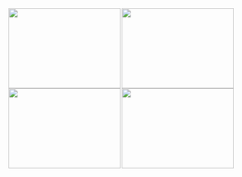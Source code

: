 <img src="https://skygpt.oss-accelerate.aliyuncs.com/gpt/1729564776746011.png" align="left" style="margin-right: 0.1rem; width:  14rem; height: 10rem;" />
<img src="https://skygpt.oss-accelerate.aliyuncs.com/gpt/1729563584616086.png" align="left" style="margin-right: 0.1rem; width:  14rem; height: 10rem;" />
<img src="https://skygpt.oss-accelerate.aliyuncs.com/gpt/28ace62d-0cb4-41a9-b3d3-070dfb67e6f2.png" align="left" style="margin-right: 0.1rem; width:  14rem; height: 10rem;" />
<img src="https://skygpt.oss-accelerate.aliyuncs.com/gpt/1729564261245951.png" align="left" style="margin-right: 0.1rem; width:  14rem; height: 10rem;" />
